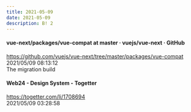 ```yaml
---
title: 2021-05-09
date: 2021-05-09
description: B! 2
---
```


#### vue-next/packages/vue-compat at master · vuejs/vue-next · GitHub
https://github.com/vuejs/vue-next/tree/master/packages/vue-compat<br>
2021/05/09 08:13:12<br>
The migration build


#### Web24 - Design System - Togetter
https://togetter.com/li/1708694<br>
2021/05/09 03:28:58<br>



